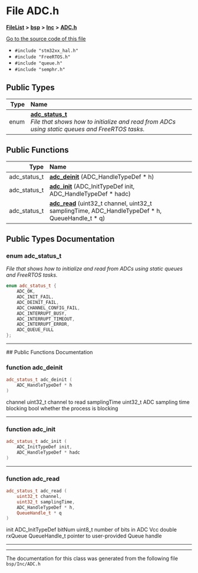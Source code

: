 

# File ADC.h



[**FileList**](files.md) **>** [**bsp**](dir_3c5459f7c179b79c90e2565474bb2856.md) **>** [**Inc**](dir_f9758a777e5683291000913d5e959461.md) **>** [**ADC.h**](_a_d_c_8h.md)

[Go to the source code of this file](_a_d_c_8h_source.md)



* `#include "stm32xx_hal.h"`
* `#include "FreeRTOS.h"`
* `#include "queue.h"`
* `#include "semphr.h"`

















## Public Types

| Type | Name |
| ---: | :--- |
| enum  | [**adc\_status\_t**](#enum-adc_status_t)  <br>_File that shows how to initialize and read from ADCs using static queues and FreeRTOS tasks._  |




















## Public Functions

| Type | Name |
| ---: | :--- |
|  adc\_status\_t | [**adc\_deinit**](#function-adc_deinit) (ADC\_HandleTypeDef \* h) <br> |
|  adc\_status\_t | [**adc\_init**](#function-adc_init) (ADC\_InitTypeDef init, ADC\_HandleTypeDef \* hadc) <br> |
|  adc\_status\_t | [**adc\_read**](#function-adc_read) (uint32\_t channel, uint32\_t samplingTime, ADC\_HandleTypeDef \* h, QueueHandle\_t \* q) <br> |




























## Public Types Documentation




### enum adc\_status\_t 

_File that shows how to initialize and read from ADCs using static queues and FreeRTOS tasks._ 
```C++
enum adc_status_t {
    ADC_OK,
    ADC_INIT_FAIL,
    ADC_DEINIT_FAIL,
    ADC_CHANNEL_CONFIG_FAIL,
    ADC_INTERRUPT_BUSY,
    ADC_INTERRUPT_TIMEOUT,
    ADC_INTERRUPT_ERROR,
    ADC_QUEUE_FULL
};
```




<hr>
## Public Functions Documentation




### function adc\_deinit 

```C++
adc_status_t adc_deinit (
    ADC_HandleTypeDef * h
) 
```



channel uint32\_t channel to read samplingTime uint32\_t ADC sampling time blocking bool whether the process is blocking 


        

<hr>



### function adc\_init 

```C++
adc_status_t adc_init (
    ADC_InitTypeDef init,
    ADC_HandleTypeDef * hadc
) 
```




<hr>



### function adc\_read 

```C++
adc_status_t adc_read (
    uint32_t channel,
    uint32_t samplingTime,
    ADC_HandleTypeDef * h,
    QueueHandle_t * q
) 
```



init ADC\_InitTypeDef bitNum uint8\_t number of bits in ADC Vcc double rxQueue QueueHandle\_t pointer to user-provided Queue handle 


        

<hr>

------------------------------
The documentation for this class was generated from the following file `bsp/Inc/ADC.h`

